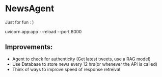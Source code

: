 # NewsAgent
Just for fun : )

uvicorn app:app --reload --port 8000

## Improvements:
- Agent to check for authenticity (Get latest tweets, use a RAG model)
- Use Database to store news every 12 hrs(or whenever the API is called)
- Think of ways to improve speed of response retreival
